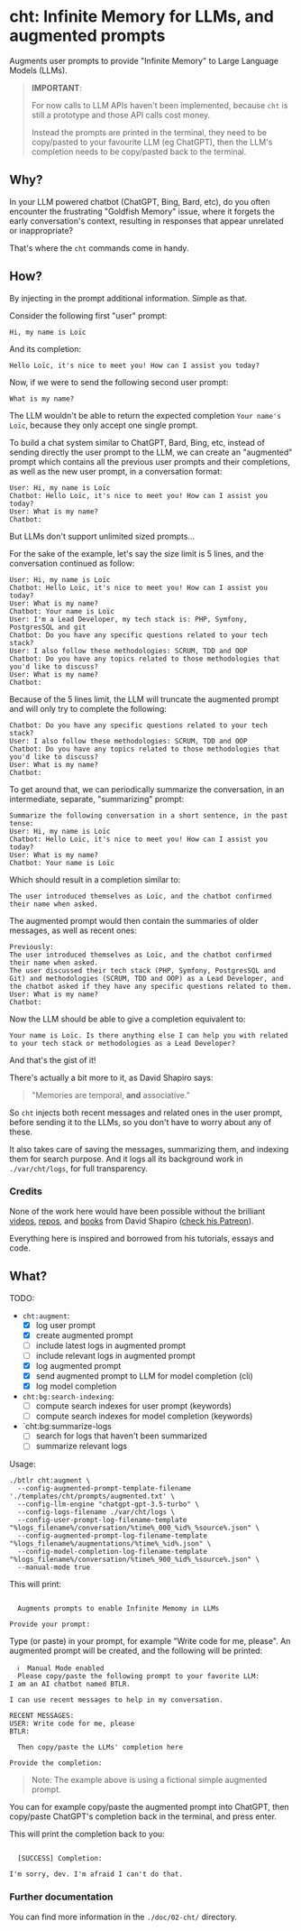 # cht: Infinite Memory for LLMs, and augmented prompts

Augments user prompts to provide "Infinite Memory" to
Large Language Models (LLMs).

> **IMPORTANT**:
>
> For now calls to LLM APIs haven't been implemented,
> because `cht` is still a prototype and those API calls cost money.
> 
> Instead the prompts are printed in the terminal,
> they need to be copy/pasted to your favourite LLM (eg ChatGPT),
> then the LLM's completion needs to be copy/pasted back to the terminal.

## Why?

In your LLM powered chatbot (ChatGPT, Bing, Bard, etc),
do you often encounter the frustrating "Goldfish Memory" issue,
where it forgets the early conversation's context,
resulting in responses that appear unrelated or inappropriate? 

That's where the `cht` commands come in handy.

## How?

By injecting in the prompt additional information. Simple as that.

Consider the following first "user" prompt:

```
Hi, my name is Loïc
```

And its completion:

```
Hello Loïc, it's nice to meet you! How can I assist you today?
```

Now, if we were to send the following second user prompt:

```
What is my name?
```

The LLM wouldn't be able to return the expected completion `Your name's Loïc`,
because they only accept one single prompt.

To build a chat system similar to ChatGPT, Bard, Bing, etc,
instead of sending directly the user prompt to the LLM,
we can create an "augmented" prompt which contains all the previous user
prompts and their completions, as well as the new user prompt,
in a conversation format:

```
User: Hi, my name is Loïc
Chatbot: Hello Loïc, it's nice to meet you! How can I assist you today?
User: What is my name?
Chatbot:
```

But LLMs don't support unlimited sized prompts...

For the sake of the example, let's say the size limit is 5 lines,
and the conversation continued as follow:

```
User: Hi, my name is Loïc
Chatbot: Hello Loïc, it's nice to meet you! How can I assist you today?
User: What is my name?
Chatbot: Your name is Loïc
User: I'm a Lead Developer, my tech stack is: PHP, Symfony, PostgresSQL and git
Chatbot: Do you have any specific questions related to your tech stack?
User: I also follow these methodologies: SCRUM, TDD and OOP
Chatbot: Do you have any topics related to those methodologies that you'd like to discuss?
User: What is my name?
Chatbot:
```

Because of the 5 lines limit, the LLM will truncate the augmented prompt
and will only try to complete the following:

```
Chatbot: Do you have any specific questions related to your tech stack?
User: I also follow these methodologies: SCRUM, TDD and OOP
Chatbot: Do you have any topics related to those methodologies that you'd like to discuss?
User: What is my name?
Chatbot:
```

To get around that, we can periodically summarize the conversation,
in an intermediate, separate, "summarizing" prompt:

```
Summarize the following conversation in a short sentence, in the past tense:
User: Hi, my name is Loïc
Chatbot: Hello Loïc, it's nice to meet you! How can I assist you today?
User: What is my name?
Chatbot: Your name is Loïc
```

Which should result in a completion similar to:

```
The user introduced themselves as Loïc, and the chatbot confirmed their name when asked.
```

The augmented prompt would then contain the summaries of older messages,
as well as recent ones:

```
Previously:
The user introduced themselves as Loïc, and the chatbot confirmed their name when asked.
The user discussed their tech stack (PHP, Symfony, PostgresSQL and Git) and methodologies (SCRUM, TDD and OOP) as a Lead Developer, and the chatbot asked if they have any specific questions related to them.
User: What is my name?
Chatbot:
```

Now the LLM should be able to give a completion equivalent to:

```
Your name is Loïc. Is there anything else I can help you with related to your tech stack or methodologies as a Lead Developer?
```

And that's the gist of it!

There's actually a bit more to it, as David Shapiro says:

> "Memories are temporal, **and** associative."

So `cht` injects both recent messages and related ones in the user prompt,
before sending it to the LLMs, so you don't have to worry about any of these.

It also takes care of saving the messages, summarizing them, and indexing them
for search purpose. And it logs all its background work in `./var/cht/logs`,
for full transparency.

### Credits

None of the work here would have been possible without the brilliant
[videos](https://www.youtube.com/@DavidShapiroAutomator),
[repos](https://github.com/daveshap),
and [books](https://github.com/daveshap?tab=repositories&q=book)
from David Shapiro ([check his Patreon](https://www.patreon.com/daveshap)).

Everything here is inspired and borrowed from his tutorials, essays and code.

## What?

TODO:

* `cht:augment`:
  * [x] log user prompt
  * [x] create augmented prompt
  * [ ] include latest logs in augmented prompt
  * [ ] include relevant logs in augmented prompt
  * [x] log augmented prompt
  * [x] send augmented prompt to LLM for model completion (cli)
  * [x] log model completion
* `cht:bg:search-indexing`:
  * [ ] compute search indexes for user prompt (keywords)
  * [ ] compute search indexes for model completion (keywords)
* `cht:bg:summarize-logs
  * [ ] search for logs that haven't been summarized
  * [ ] summarize relevant logs

Usage:

```
./btlr cht:augment \
  --config-augmented-prompt-template-filename './templates/cht/prompts/augmented.txt' \
  --config-llm-engine "chatgpt-gpt-3.5-turbo" \
  --config-logs-filename ./var/cht/logs \
  --config-user-prompt-log-filename-template "%logs_filename%/conversation/%time%_000_%id%_%source%.json" \
  --config-augmented-prompt-log-filename-template "%logs_filename%/augmentations/%time%_%id%.json" \
  --config-model-completion-log-filename-template "%logs_filename%/conversation/%time%_900_%id%_%source%.json" \
  --manual-mode true
```

This will print:

```

  Augments prompts to enable Infinite Memomy in LLMs

Provide your prompt:
```

Type (or paste) in your prompt, for example "Write code for me, please".
An augmented prompt will be created, and the following will be printed:

```
  ℹ️  Manual Mode enabled
  Please copy/paste the following prompt to your favorite LLM:
I am an AI chatbot named BTLR.

I can use recent messages to help in my conversation.

RECENT MESSAGES:
USER: Write code for me, please
BTLR:

  Then copy/paste the LLMs' completion here

Provide the completion:
```

> Note: The example above is using a fictional simple augmented prompt.

You can for example copy/paste the augmented prompt into ChatGPT,
then copy/paste ChatGPT's completion back in the terminal, and press enter.

This will print the completion back to you:

```

  [SUCCESS] Completion:

I'm sorry, dev. I'm afraid I can't do that.
```

### Further documentation

You can find more information in the `./doc/02-cht/` directory.
